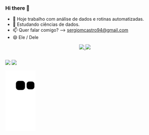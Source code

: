 ### Hi there 👋

- 🔭 Hoje trabalho com análise de dados e rotinas automatizadas.
- 🌱 Estudando ciências de dados. 
- 📫 Quer falar comigo? --> sergiomcastro94@gmail.com
- 😄 Ele / Dele

<div align="center">
  <a href="https://github.com/smcco94">
  <img height="170em" src="https://github-readme-stats.vercel.app/api?username=smcco94&show_icons=true&theme=dracula&include_all_commits=true&count_private=true"/>
  <img height="170em" src="https://github-readme-stats.vercel.app/api/top-langs/?username=smcco94&layout=compact&langs_count=7&theme=dracula"/>
</div>
  
  ##
 
<div> 
  <a href = "mailto:sergiomcastro94@gmail.com"><img src="https://img.shields.io/badge/-Gmail-%23333?style=for-the-badge&logo=gmail&logoColor=white" target="_blank"></a>
  <a href="https://www.linkedin.com/in/sergio-castro-262ab0124/" target="_blank"><img src="https://img.shields.io/badge/-LinkedIn-%230077B5?style=for-the-badge&logo=linkedin&logoColor=white" target="_blank"></a> 
 
  ![Snake animation](https://github.com/smcco94/smcco94/blob/output/github-contribution-grid-snake.svg)
 
</div>

